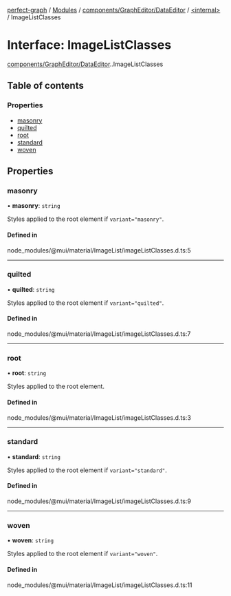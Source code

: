 [perfect-graph](../README.md) / [Modules](../modules.md) / [components/GraphEditor/DataEditor](../modules/components_GraphEditor_DataEditor.md) / [<internal\>](../modules/components_GraphEditor_DataEditor._internal_.md) / ImageListClasses

# Interface: ImageListClasses

[components/GraphEditor/DataEditor](../modules/components_GraphEditor_DataEditor.md).[<internal>](../modules/components_GraphEditor_DataEditor._internal_.md).ImageListClasses

## Table of contents

### Properties

- [masonry](components_GraphEditor_DataEditor._internal_.ImageListClasses.md#masonry)
- [quilted](components_GraphEditor_DataEditor._internal_.ImageListClasses.md#quilted)
- [root](components_GraphEditor_DataEditor._internal_.ImageListClasses.md#root)
- [standard](components_GraphEditor_DataEditor._internal_.ImageListClasses.md#standard)
- [woven](components_GraphEditor_DataEditor._internal_.ImageListClasses.md#woven)

## Properties

### masonry

• **masonry**: `string`

Styles applied to the root element if `variant="masonry"`.

#### Defined in

node_modules/@mui/material/ImageList/imageListClasses.d.ts:5

___

### quilted

• **quilted**: `string`

Styles applied to the root element if `variant="quilted"`.

#### Defined in

node_modules/@mui/material/ImageList/imageListClasses.d.ts:7

___

### root

• **root**: `string`

Styles applied to the root element.

#### Defined in

node_modules/@mui/material/ImageList/imageListClasses.d.ts:3

___

### standard

• **standard**: `string`

Styles applied to the root element if `variant="standard"`.

#### Defined in

node_modules/@mui/material/ImageList/imageListClasses.d.ts:9

___

### woven

• **woven**: `string`

Styles applied to the root element if `variant="woven"`.

#### Defined in

node_modules/@mui/material/ImageList/imageListClasses.d.ts:11

